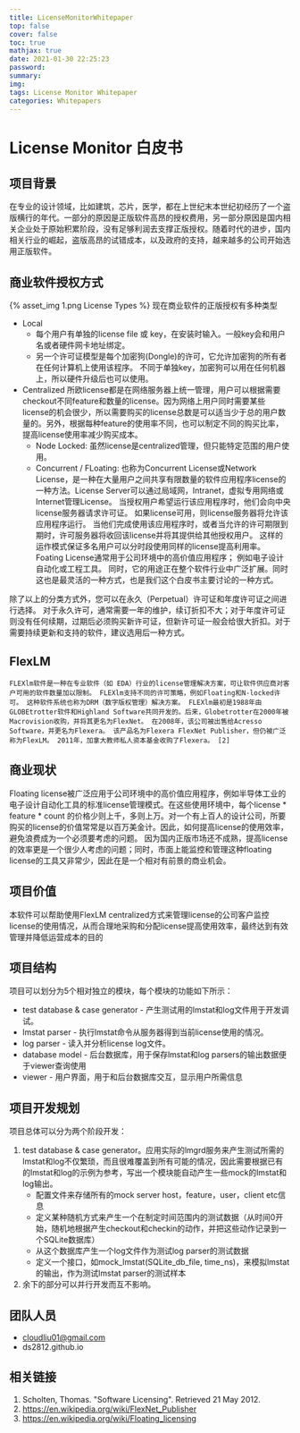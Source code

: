 ```yaml
---
title: LicenseMonitorWhitepaper
top: false
cover: false
toc: true
mathjax: true
date: 2021-01-30 22:25:23
password:
summary:
img:
tags: License Monitor Whitepaper
categories: Whitepapers
---
```


# License Monitor 白皮书 #

## 项目背景 ##
在专业的设计领域，比如建筑，芯片，医学，都在上世纪末本世纪初经历了一个盗版横行的年代。一部分的原因是正版软件高昂的授权费用，另一部分原因是国内相关企业处于原始积累阶段，没有足够利润去支撑正版授权。随着时代的进步，国内相关行业的崛起，盗版高昂的试错成本，以及政府的支持，越来越多的公司开始选用正版软件。

## 商业软件授权方式 ##
{% asset_img 1.png License Types %}
现在商业软件的正版授权有多种类型
* Local
  * 每个用户有单独的license file 或 key，在安装时输入。一般key会和用户名或者硬件网卡地址绑定。
  * 另一个许可证模型是每个加密狗(Dongle)的许可，它允许加密狗的所有者在任何计算机上使用该程序。 不同于单独key，加密狗可以用在任何机器上，所以硬件升级后也可以使用。
* Centralized
所欧license都是在网络服务器上统一管理，用户可以根据需要checkout不同feature和数量的license。因为网络上用户同时需要某些license的机会很少，所以需要购买的license总数是可以适当少于总的用户数量的。另外，根据每种feature的使用率不同，也可以制定不同的购买比率，提高license使用率减少购买成本。
  * Node Locked: 虽然license是centralized管理，但只能特定范围的用户使用。
  * Concurrent / FLoating: 也称为Concurrent License或Network License，是一种在大量用户之间共享有限数量的软件应用程序license的一种方法。License Server可以通过局域网，Intranet，虚拟专用网络或Internet管理License。 当授权用户希望运行该应用程序时，他们会向中央license服务器请求许可证。 如果license可用，则license服务器将允许该应用程序运行。 当他们完成使用该应用程序时，或者当允许的许可期限到期时，许可服务器将收回该license并将其提供给其他授权用户。 这样的运作模式保证多名用户可以分时段使用同样的license提高利用率。 Foating License通常用于公司环境中的高价值应用程序； 例如电子设计自动化或工程工具。 同时，它的用途正在整个软件行业中广泛扩展。同时这也是最灵活的一种方式，也是我们这个白皮书主要讨论的一种方式。

除了以上的分类方式外，您可以在永久（Perpetual）许可证和年度许可证之间进行选择。 对于永久许可，通常需要一年的维护，续订折扣不大；对于年度许可证则没有任何续期，过期后必须购买新许可证，但新许可证一般会给很大折扣。对于需要持续更新和支持的软件，建议选用后一种方式。

## FlexLM ##
    FLEXlm软件是一种在专业软件（如 EDA）行业的license管理解决方案，可让软件供应商对客户可用的软件数量加以限制。 FLEXlm支持不同的许可策略，例如Floating和N-locked许可。 这种软件系统也称为DRM（数字版权管理）解决方案。 FLEXlm最初是1988年由GLOBEtrotter软件和Highland Software共同开发的。后来，Globetrotter在2000年被Macrovision收购，并将其更名为FlexNet。 在2008年，该公司被出售给Acresso Software，并更名为Flexera。 该产品名为Flexera FlexNet Publisher，但仍被广泛称为FlexLM。 2011年，加拿大教师私人资本基金收购了Flexera。 [2]

## 商业现状 ##
Floating license被广泛应用于公司环境中的高价值应用程序，例如半导体工业的电子设计自动化工具的标准license管理模式。在这些使用环境中，每个license * feature * count 的价格少则上千，多则上万。对一个有上百人的设计公司，所要购买的license的价值常常是以百万美金计。因此，如何提高license的使用效率，避免浪费成为一个必须要考虑的问题。
因为国内正版市场还不成熟，提高license的效率更是一个很少人考虑的问题；同时，市面上能监控和管理这种floating license的工具又非常少，因此在是一个相对有前景的商业机会。

## 项目价值 ##
本软件可以帮助使用FlexLM centralized方式来管理license的公司客户监控license的使用情况，从而合理地采购和分配license提高使用效率，最终达到有效管理并降低运营成本的目的

## 项目结构 ##
项目可以划分为5个相对独立的模块，每个模块的功能如下所示：
* test database & case generator - 产生测试用的lmstat和log文件用于开发调试。
* lmstat parser - 执行lmstat命令从服务器得到当前license使用的情况。
* log parser - 读入并分析license log文件。
* database model - 后台数据库，用于保存lmstat和log parsers的输出数据便于viewer查询使用
* viewer - 用户界面，用于和后台数据库交互，显示用户所需信息

## 项目开发规划 ##
项目总体可以分为两个阶段开发：
1. test database & case generator。应用实际的lmgrd服务来产生测试所需的lmstat和log不仅繁琐，而且很难覆盖到所有可能的情况，因此需要根据已有的lmstat和log的示例为参考，写出一个模块能自动产生一些mock的lmstat和log输出。
   * 配置文件来存储所有的mock server host，feature，user，client etc信息
   * 定义某种随机方式来产生一个在制定时间范围内的测试数据（从时间0开始，随机地根据产生checkout和checkin的动作，并把这些动作记录到一个SQLite数据库）
   * 从这个数据库产生一个log文件作为测试log parser的测试数据
   * 定义一个接口，如mock_lmstat(SQLite\_db\_file, time\_ns)，来模拟lmstat的输出，作为测试lmstat parser的测试样本
2. 余下的部分可以并行开发而互不影响。

## 团队人员 ##
* cloudliu01@gmail.com
* ds2812.github.io


## 相关链接 ##
1. Scholten, Thomas. "Software Licensing". Retrieved 21 May 2012.
2. https://en.wikipedia.org/wiki/FlexNet_Publisher
3. https://en.wikipedia.org/wiki/Floating_licensing
